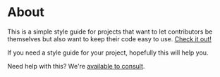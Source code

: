 # About

This is a simple style guide for projects that want to let contributors be themselves but also want to keep their code
easy to use. [Check it out!](SIMPLE_STYLE.md)

If you need a style guide for your project, hopefully this will help you.

Need help with this? We're [available to consult][consult].

[consult]: https://operatingops.com/hire
